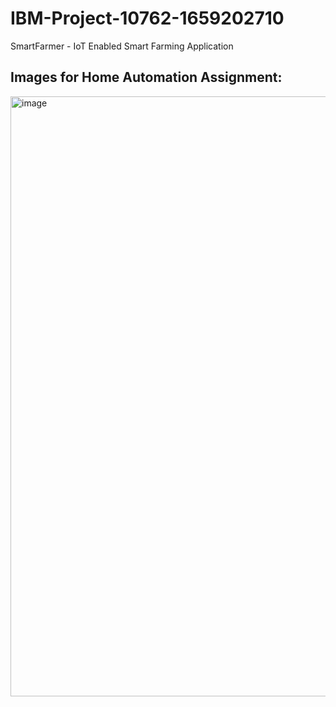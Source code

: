 # IBM-Project-10762-1659202710
SmartFarmer - IoT Enabled Smart Farming Application
<h2>Images for Home Automation Assignment:</h2>
<img width="960" alt="image" src="https://user-images.githubusercontent.com/107047800/189879965-b2ab7aed-c24e-4ec5-ae5e-4b6ae6d2e619.png">

